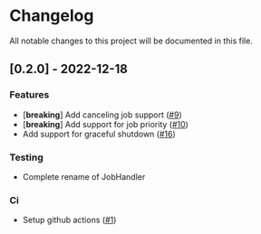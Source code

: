 # Changelog

All notable changes to this project will be documented in this file.

## [0.2.0] - 2022-12-18

### Features

- [**breaking**] Add canceling job support ([#9](https://github.com/ZeroAssumptions/aide-de-camp/issues/9))
- [**breaking**] Add support for job priority ([#10](https://github.com/ZeroAssumptions/aide-de-camp/issues/10))
- Add support for graceful shutdown ([#16](https://github.com/ZeroAssumptions/aide-de-camp/issues/16))

### Testing

- Complete rename of JobHandler

### Ci

- Setup github actions ([#1](https://github.com/ZeroAssumptions/aide-de-camp/issues/1))

<!-- generated by git-cliff -->
